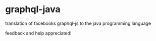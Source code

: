 # graphql-java
translation of facebooks graphql-js to the java programming language

feedback and help appreciated!
